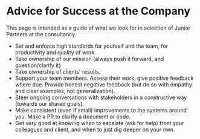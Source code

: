 
# Advice for Success at the Company

This page is intended as a guide of what we look for in selection of Junior Partners at the consultancy.
   
   * Set and enforce high standards for yourself and the team, for productivity and quality of work.
   * Take ownership of our mission (always push it forward, and question/clarify it)
   * Take ownership of clients' results.
   * Support your team members. Assess their work, give positive feedback where due. Provide honest negative feedback (but do so with empathy and clear examples, not generalization).
   * Steer ongoing conversations with stakeholders in a constructive way (towards our shared goals).
   * Make consistent (even if small) improvements to the systems around you. Make a PR to clarify a document or code.
   * Get very good at knowing when to escalate (ask for help) from your colleagues and client, and when to just dig deeper on your own.
